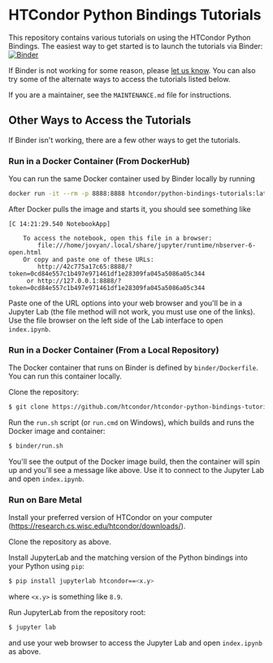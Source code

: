 # HTCondor Python Bindings Tutorials

This repository contains various tutorials on using the HTCondor Python Bindings.
The easiest way to get started is to launch the tutorials via Binder: 
[![Binder](https://mybinder.org/badge_logo.svg)](https://mybinder.org/v2/gh/htcondor/htcondor-python-bindings-tutorials/master?urlpath=lab/tree/index.ipynb)

If Binder is not working for some reason, please [let us know](https://github.com/htcondor/htcondor-python-bindings-tutorials/issues).
You can also try some of the alternate ways to access the tutorials listed below.

If you are a maintainer, see the `MAINTENANCE.md` file for instructions.


## Other Ways to Access the Tutorials

If Binder isn't working, there are a few other ways to get the tutorials.


### Run in a Docker Container (From DockerHub)

You can run the same Docker container used by Binder locally by running
```bash
docker run -it --rm -p 8888:8888 htcondor/python-bindings-tutorials:latest
```
After Docker pulls the image and starts it, you should see something like
```
[C 14:21:29.540 NotebookApp]

    To access the notebook, open this file in a browser:
        file:///home/jovyan/.local/share/jupyter/runtime/nbserver-6-open.html
    Or copy and paste one of these URLs:
        http://42c775a17c65:8888/?token=0cd84e557c1b497e971461df1e28309fa045a5086a05c344
     or http://127.0.0.1:8888/?token=0cd84e557c1b497e971461df1e28309fa045a5086a05c344
```
Paste one of the URL options into your web browser and you'll be in a Jupyter Lab
(the file method will not work, you must use one of the links).
Use the file browser on the left side of the Lab interface to open `index.ipynb`.


### Run in a Docker Container (From a Local Repository)

The Docker container that runs on Binder is defined by `binder/Dockerfile`.
You can run this container locally.

Clone the repository:
```bash
$ git clone https://github.com/htcondor/htcondor-python-bindings-tutorials
```

Run the `run.sh` script (or `run.cmd` on Windows), which builds and runs the Docker image and container:
```bash
$ binder/run.sh
```
You'll see the output of the Docker image build, then the container will spin up and you'll see a message like above.
Use it to connect to the Jupyter Lab and open `index.ipynb`.


### Run on Bare Metal

Install your preferred version of HTCondor on your computer (https://research.cs.wisc.edu/htcondor/downloads/).

Clone the repository as above.

Install JupyterLab and the matching version of the Python bindings into your Python using `pip`:
```bash
$ pip install jupyterlab htcondor==<x.y>
```
where `<x.y>` is something like `8.9`.

Run JupyterLab from the repository root:
```bash
$ jupyter lab
```
and use your web browser to access the Jupyter Lab and open `index.ipynb` as above.
